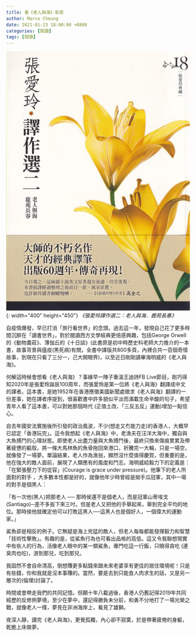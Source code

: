 ```yaml
---
title: 看《老人與海》有感
author: Marco Cheung
date: 2021-01-23 18:00:00 +0800
categories: [閱讀]
tags: [閱讀]
---
```


![the-old-man-and-the-sea](/images/the-old-man-and-the-sea.jpg){: width="400" height="450"}
_《張愛玲譯作選二：老人與海．鹿苑長春》_

自疫情爆發，早已打消「旅行看世界」的念頭。過去這一年，發現自己花了更多時間沉醉在「讀書世界」，對於閱讀西方文學經典更倍感興趣，包括George Orwell的《動物農莊》、薄伽丘的《十日談》(此書原是初中時歷史科老師大力推介的一本書，故事背景與瘟疫(黑死病)有關，全書中譯版共800多頁，內裡合共一百個奇情故事，到現在只看了三分一，己大開眼界)，以至近日剛剛讀畢海明威的《老人與海》。

何解這時候會想看《老人與海》？事緣早一陣子重溫王迪詩FB Live節目，剛巧得知2020年是張愛玲誕辰100周年，而張愛玲是第一位將《老人與海》翻譯成中文的譯者。這本書，是她1952年在香港應徵美國新聞處徵求《老人與海》翻譯的一份差事，她在譯者序提到，很喜歡書中許多貌似平淡而滿載生命辛酸的句子，希望青年人看了這本書，可以對她那個時代 (正值土改、「三反五反」運動)增加一點信心。

自去年國安法實施後所引發的政治風波，不少(想走又冇能力走)的香港人，大概早已認定「香港玩完」。這令我想起《老人與海》中，老漁夫在汪洋大海中，獨自與大魚搏鬥的心理狀態。即使老人出盡力量與大魚搏鬥後，最終只換來傷痕累累及帶著疲憊的軀殼，將一條大馬林魚的魚骨拖回來港口，折騰完一大輪，只是一場空，就像發了一場夢。單論結果，老人作為漁翁，顯然沒什麼值得慶賀，但重要的是，他在強大的敵人面前，展現了人類應有的風度和鬥志。海明威給毅力下的定義是：「在緊張壓力下的從容」(Courage is grace under pressure)。他筆下的老人所面對的對手 ，大多數本性都是好的，就像他年少時曾經是拗手瓜冠軍，其中一場的對手是個黑人：

「有一次他(黑人)把那老人 ── 那時侯還不是個老人，而是冠軍山蒂埃戈(Santiago)─差不多扳下來三吋。但是老人又把他的手舉起來，舉到完全平均的地位。那時侯他就確定他可以打敗這黑人──這黑人也是個好人，一個偉大的運動家。」

鯊魚卻是相反的例子。它無疑是海上兇猛的敵人，但老人每每都能發揮毅力和智慧「技術性擊敗」。有趣的是，從鯊魚行為也可看出品格的高低。這又令我聯想現實中有些人的行為，活像老人眼中的某一類鯊魚，專門吃這一行飯，只曉得貪吃 (連臭肉也吃)，游到那兒，吃到那兒。

我固然不會自命清高，倒想賺更多點錢來跟未來老婆享有更佳的居住環境呢！只是有些錢，你和我就是沒本事賺的。當然，要是去到只能食人肉求生的話，又是另一層次的(倫理)討論了。

時間或會帶走我們的共同記憶。但願十年八載過後，香港人仍舊記得2019年共同經歷的反修例夢境，至少在夢中，還記得勝負未分前，和勇不分地打了一場光榮之戰，就像老人一樣，夢見在非洲海岸上，看見了雄獅。

夜深人靜，讀完《老人與海》，更覺孤獨，內心卻不寂寞，於是帶著疲倦的身軀，乾脆上床做夢。
